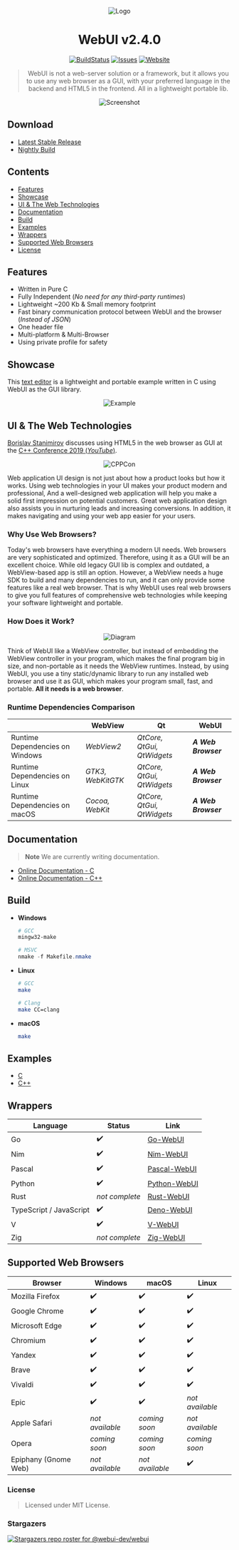 <div align="center">

![Logo](https://github.com/webui-dev/webui/assets/34311583/c92e712f-0698-486a-a460-d4acea28a4f8)

# WebUI v2.4.0

[![BuildStatus](https://img.shields.io/circleci/project/github/badges/shields/master?style=for-the-badge)](https://github.com/webui-dev/webui/actions?query=branch%3Amain) [![Issues](https://img.shields.io/github/issues/webui-dev/webui.svg?branch=master&style=for-the-badge&url=https://google.com)](https://github.com/webui-dev/webui/issues) [![Website](https://img.shields.io/website?label=webui.me&style=for-the-badge&url=https://google.com)](https://webui.me/)

> WebUI is not a web-server solution or a framework, but it allows you to use any web browser as a GUI, with your preferred language in the backend and HTML5 in the frontend. All in a lightweight portable lib.

![Screenshot](https://github.com/webui-dev/webui/assets/34311583/57992ef1-4f7f-4d60-8045-7b07df4088c6)

</div>

## Download

- [Latest Stable Release](https://github.com/webui-dev/webui/releases)
- [Nightly Build](https://github.com/webui-dev/webui/releases/tag/nightly)

## Contents

- [Features](#features)
- [Showcase](#showcase)
- [UI & The Web Technologies](#ui--the-web-technologies)
- [Documentation](#documentation)
- [Build](#build)
- [Examples](#examples)
- [Wrappers](#wrappers)
- [Supported Web Browsers](#supported-web-browsers)
- [License](#license)

## Features

- Written in Pure C
- Fully Independent (*No need for any third-party runtimes*)
- Lightweight ~200 Kb & Small memory footprint
- Fast binary communication protocol between WebUI and the browser (*Instead of JSON*)
- One header file
- Multi-platform & Multi-Browser
- Using private profile for safety

## Showcase

This [text editor](https://github.com/webui-dev/webui/tree/main/examples/C/text-editor) is a lightweight and portable example written in C using WebUI as the GUI library.

<div align="center">

![Example](https://github.com/webui-dev/webui/assets/34311583/c1ccf29c-806a-4742-bfd7-a3dc30cab70b)

</div>

## UI & The Web Technologies

[Borislav Stanimirov](https://ibob.bg/) discusses using HTML5 in the web browser as GUI at the [C++ Conference 2019 (*YouTube*)](https://www.youtube.com/watch?v=bbbcZd4cuxg).

<!-- <div align="center">
  <a href="https://www.youtube.com/watch?v=bbbcZd4cuxg"><img src="https://img.youtube.com/vi/bbbcZd4cuxg/0.jpg" alt="Embrace Modern Technology: Using HTML 5 for GUI in C++ - Borislav Stanimirov - CppCon 2019"></a>
</div> -->

<div align="center">

![CPPCon](https://github.com/webui-dev/webui/assets/34311583/4e830caa-4ca0-44ff-825f-7cd6d94083c8)

</div>

Web application UI design is not just about how a product looks but how it works. Using web technologies in your UI makes your product modern and professional, And a well-designed web application will help you make a solid first impression on potential customers. Great web application design also assists you in nurturing leads and increasing conversions. In addition, it makes navigating and using your web app easier for your users.

### Why Use Web Browsers?

Today's web browsers have everything a modern UI needs. Web browsers are very sophisticated and optimized. Therefore, using it as a GUI will be an excellent choice. While old legacy GUI lib is complex and outdated, a WebView-based app is still an option. However, a WebView needs a huge SDK to build and many dependencies to run, and it can only provide some features like a real web browser. That is why WebUI uses real web browsers to give you full features of comprehensive web technologies while keeping your software lightweight and portable.

### How Does it Work?

<div align="center">

![Diagram](https://github.com/ttytm/webui/assets/34311583/dbde3573-3161-421e-925c-392a39f45ab3)

</div>

Think of WebUI like a WebView controller, but instead of embedding the WebView controller in your program, which makes the final program big in size, and non-portable as it needs the WebView runtimes. Instead, by using WebUI, you use a tiny static/dynamic library to run any installed web browser and use it as GUI, which makes your program small, fast, and portable. **All it needs is a web browser**.

### Runtime Dependencies Comparison

|  | WebView | Qt | WebUI |
| ------ | ------ | ------ | ------ |
| Runtime Dependencies on Windows | *WebView2* | *QtCore, QtGui, QtWidgets* | ***A Web Browser*** |
| Runtime Dependencies on Linux | *GTK3, WebKitGTK* | *QtCore, QtGui, QtWidgets* | ***A Web Browser*** |
| Runtime Dependencies on macOS | *Cocoa, WebKit* | *QtCore, QtGui, QtWidgets* | ***A Web Browser*** |

## Documentation

> **Note**
> We are currently writing documentation.

 - [Online Documentation - C](https://webui.me/docs/#/c_api)
 - [Online Documentation - C++](https://webui.me/docs/#/cpp_api)

## Build

- **Windows**
  ```powershell
  # GCC
  mingw32-make
  
  # MSVC
  nmake -f Makefile.nmake
  ```
- **Linux**
  ```sh
  # GCC
  make
  
  # Clang
  make CC=clang
  ```
- **macOS**
  ```sh
  make
  ```

## Examples

- [C](https://github.com/webui-dev/webui/tree/main/examples/C)
- [C++](https://github.com/webui-dev/webui/tree/main/examples/C++)

## Wrappers

| Language | Status | Link |
| ------ | ------ | ------ |
| Go | ✔️ | [Go-WebUI](https://github.com/webui-dev/go-webui) |
| Nim | ✔️ | [Nim-WebUI](https://github.com/webui-dev/nim-webui) |
| Pascal | ✔️ | [Pascal-WebUI](https://github.com/webui-dev/pascal-webui) |
| Python | ✔️ | [Python-WebUI](https://github.com/webui-dev/python-webui) |
| Rust | *not complete* | [Rust-WebUI](https://github.com/webui-dev/rust-webui) |
| TypeScript / JavaScript | ✔️ | [Deno-WebUI](https://github.com/webui-dev/deno-webui) |
| V | ✔️ | [V-WebUI](https://github.com/webui-dev/v-webui) |
| Zig | *not complete* | [Zig-WebUI](https://github.com/webui-dev/zig-webui) |

## Supported Web Browsers

| Browser | Windows | macOS | Linux |
| ------ | ------ | ------ | ------ |
| Mozilla Firefox | ✔️ | ✔️ | ✔️ |
| Google Chrome | ✔️ | ✔️ | ✔️ |
| Microsoft Edge | ✔️ | ✔️ | ✔️ |
| Chromium | ✔️ | ✔️ | ✔️ |
| Yandex | ✔️ | ✔️ | ✔️ |
| Brave | ✔️ | ✔️ | ✔️ |
| Vivaldi | ✔️ | ✔️ | ✔️ |
| Epic | ✔️ | ✔️ | *not available* |
| Apple Safari | *not available* | *coming soon* | *not available* |
| Opera | *coming soon* | *coming soon* | *coming soon* |
| Epiphany (Gnome Web) | *not available* | *not available* | ✔️ |

### License

> Licensed under MIT License.

### Stargazers

[![Stargazers repo roster for @webui-dev/webui](https://reporoster.com/stars/webui-dev/webui)](https://github.com/webui-dev/webui/stargazers)

